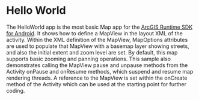 # Hello World
The HelloWorld app is the most basic Map app for the [ArcGIS Runtime SDK for Android](https://developers.arcgis.com/en/android/). 
It shows how to define a MapView in the layout XML of the activity. 
Within the XML definition of the MapView, MapOptions attributes are used to populate that MapView with a basemap layer showing streets, and also the initial extent and zoom level are set. 
By default, this map supports basic zooming and panning operations. 
This sample also demonstrates calling the MapView pause and unpause methods from the Activity onPause and onResume methods, which suspend and resume map rendering threads.
A reference to the MapView is set within the onCreate method of the Activity which can be used at the starting point for further coding.